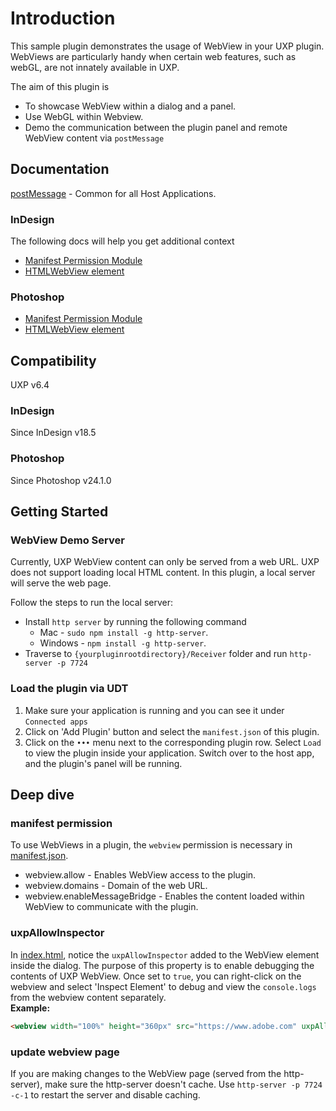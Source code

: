 # Introduction

This sample plugin demonstrates the usage of WebView in your UXP plugin. WebViews are particularly handy when certain web features, such as webGL, are not innately available in UXP.

The aim of this plugin is 
- To showcase WebView within a dialog and a panel.
- Use WebGL within Webview.
- Demo the communication between the plugin panel and remote WebView content via `postMessage`


## Documentation
[postMessage](https://developer.mozilla.org/en-US/docs/Web/API/Window/postMessage) - Common for all Host Applications.

### InDesign
The following docs will help you get additional context
- [Manifest Permission Module](https://developer.adobe.com/indesign/uxp/plugins/concepts/manifest/#webviewpermission)
- [HTMLWebView element](https://developer.adobe.com/indesign/uxp/reference/uxp-api/reference-js/Global%20Members/HTML%20Elements/HTMLWebViewElement/)

### Photoshop
- [Manifest Permission Module](https://developer.adobe.com/photoshop/uxp/2022/guides/uxp_guide/uxp-misc/manifest-v5/#webviews)
- [HTMLWebView element](https://developer.adobe.com/photoshop/uxp/2022/uxp-api/reference-js/Global%20Members/HTML%20Elements/HTMLWebViewElement/)

## Compatibility
UXP v6.4

### InDesign
Since InDesign v18.5

### Photoshop
Since Photoshop v24.1.0

## Getting Started

### WebView Demo Server
Currently, UXP WebView content can only be served from a web URL. UXP does not support loading local HTML content.
In this plugin, a local server will serve the web page.

Follow the steps to run the local server:
- Install `http server` by running the following command
    - Mac - `sudo npm install -g http-server`.
    - Windows - `npm install -g http-server`.
- Traverse to `{yourpluginrootdirectory}/Receiver` folder and run `http-server -p 7724`

### Load the plugin via UDT

1. Make sure your application is running and you can see it under `Connected apps`
2. Click on 'Add Plugin' button and select the `manifest.json` of this plugin.
3. Click on the `•••` menu next to the corresponding plugin row. Select `Load` to view the plugin inside your application.
Switch over to the host app, and the plugin's panel will be running.


## Deep dive

### manifest permission
To use WebViews in a plugin, the `webview` permission is necessary in [manifest.json](./manifest.json).
- webview.allow - Enables WebView access to the plugin.
- webview.domains - Domain of the web URL.
- webview.enableMessageBridge - Enables the content loaded within WebView to communicate with the plugin.

### uxpAllowInspector
In [index.html](./index.html), notice the `uxpAllowInspector` added to the WebView element inside the dialog. The purpose of this property is to enable debugging the contents of UXP WebView. Once set to `true`, you can right-click on the webview and select 'Inspect Element' to debug and view the `console.logs` from the webview content separately.</br>
<b>Example:</b></br>
```html
<webview width="100%" height="360px" src="https://www.adobe.com" uxpAllowInspector="true" ></webview>
```

### update webview page
If you are making changes to the WebView page (served from the http-server), make sure the http-server doesn't cache. Use `http-server -p 7724 -c-1` to restart the server and disable caching.